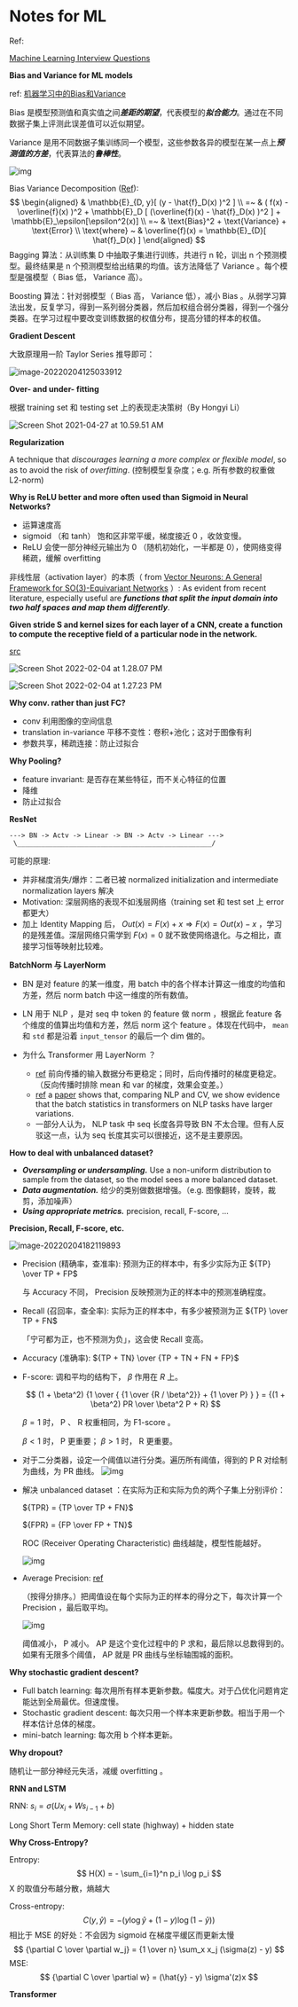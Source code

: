 # Notes for ML

Ref:

[Machine Learning Interview Questions](https://github.com/andrewekhalel/MLQuestions)



**Bias and Variance for ML models**

ref: [机器学习中的Bias和Variance](https://zhuanlan.zhihu.com/p/45213397)

Bias 是模型预测值和真实值之间***差距的期望***，代表模型的***拟合能力***。通过在不同数据子集上评测此误差值可以近似期望。

Variance 是用不同数据子集训练同一个模型，这些参数各异的模型在某一点上***预测值的方差***，代表算法的***鲁棒性***。

![img](ml.assets/v2-ba86376ec8d7c14c0d19c5785a7b2c39_720w.jpg)

Bias Variance Decomposition ([Ref](https://www.youtube.com/watch?v=FUCftGplkuk)):
$$
\begin{aligned}
& \mathbb{E}_{D, y}[ (y - \hat{f}_D(x) )^2 ] \\
=~ & ( f(x) - \overline{f}(x) )^2 + \mathbb{E}_D [ (\overline{f}(x) - \hat{f}_D(x) )^2 ] + \mathbb{E}_\epsilon[\epsilon^2(x)] \\
=~ & \text{Bias}^2 + \text{Variance} + \text{Error} \\
\text{where} ~ & \overline{f}(x) = \mathbb{E}_{D}[ \hat{f}_D(x) ]
\end{aligned}
$$
Bagging 算法：从训练集 D 中抽取子集进行训练，共进行 n 轮，训出 n 个预测模型。最终结果是 n 个预测模型给出结果的均值。该方法降低了 Variance 。每个模型是强模型（ Bias 低， Variance 高）。

Boosting 算法：针对弱模型（ Bias 高， Variance 低），减小 Bias 。从弱学习算法出发，反复学习，得到一系列弱分类器，然后加权组合弱分类器，得到一个强分类器。在学习过程中要改变训练数据的权值分布，提高分错的样本的权值。



**Gradient Descent**

大致原理用一阶 Taylor Series 推导即可：

![image-20220204125033912](ml.assets/image-20220204125033912.png)



**Over- and under- fitting**

根据 training set 和 testing set 上的表现走决策树（By Hongyi Li）

![Screen Shot 2021-04-27 at 10.59.51 AM](ml.assets/Screen%20Shot%202021-04-27%20at%2010.59.51%20AM.png)

 

**Regularization**

A technique that *discourages learning a more complex or flexible model*, so as to avoid the risk of *overfitting*. (控制模型复杂度；e.g. 所有参数的权重做 L2-norm)



**Why is ReLU better and more often used than Sigmoid in Neural Networks?**

- 运算速度高
- sigmoid （和 tanh） 饱和区非常平缓，梯度接近 0 ，收敛变慢。
- ReLU 会使一部分神经元输出为 0 （随机初始化，一半都是 0），使网络变得稀疏，缓解 overfitting

非线性层（activation layer）的本质（ from [Vector Neurons: A General Framework for SO(3)-Equivariant Networks](https://github.com/FlyingGiraffe/vnn) ）: As evident from recent literature, especially useful are ***functions that split the input domain into two half spaces and map them differently***.



**Given stride S and kernel sizes for each layer of a CNN, create a function to compute the receptive field of a particular node in the network.**

[src](https://www.cnblogs.com/shine-lee/p/12069176.html)

![Screen Shot 2022-02-04 at 1.28.07 PM](ml.assets/Screen%20Shot%202022-02-04%20at%201.28.07%20PM.png)

![Screen Shot 2022-02-04 at 1.27.23 PM](ml.assets/Screen%20Shot%202022-02-04%20at%201.27.23%20PM.png)



**Why conv. rather than just FC?**

- conv 利用图像的空间信息
- translation in-variance 平移不变性：卷积+池化；这对于图像有利
- 参数共享，稀疏连接：防止过拟合



**Why Pooling?**

- feature invariant: 是否存在某些特征，而不关心特征的位置
- 降维
- 防止过拟合



**ResNet**

```
---> BN -> Actv -> Linear -> BN -> Actv -> Linear --->
 \_________________________________________________/
```

可能的原理:

- 并非梯度消失/爆炸：二者已被 normalized initialization and intermediate normalization layers 解决
- Motivation: 深层网络的表现不如浅层网络（training set 和 test set 上 error 都更大）
- 加上 Identity Mapping 后， $Out(x) = F(x) + x \Rightarrow F(x) = Out(x) - x$ ，学习的是残差值。深层网络只需学到 $F(x) = 0$ 就不致使网络退化。与之相比，直接学习恒等映射比较难。



**BatchNorm 与 LayerNorm**

- BN 是对 feature 的某一维度，用 batch 中的各个样本计算这一维度的均值和方差，然后 norm batch 中这一维度的所有数值。

- LN 用于 NLP ，是对 seq 中 token 的 feature 做 norm ，根据此 feature 各个维度的值算出均值和方差，然后 norm 这个 feature 。体现在代码中， `mean` 和 `std` 都是沿着 `input_tensor` 的最后一个 dim 做的。

- 为什么 Transformer 用 LayerNorm ？

    - [ref](https://www.zhihu.com/question/395811291/answer/1257894378) 前向传播的输入数据分布更稳定；同时，后向传播时的梯度更稳定。（反向传播时排除 mean 和 var 的梯度，效果会变差。）
    - [ref](https://www.zhihu.com/question/395811291/answer/1257223002) a [paper](https://arxiv.org/pdf/2003.07845.pdf) shows that, comparing NLP and CV, we show evidence that the batch statistics in transformers on NLP tasks have larger variations.
    - 一部分人认为， NLP task 中 seq 长度各异导致 BN 不太合理。但有人反驳这一点，认为 seq 长度其实可以很接近，这不是主要原因。



**How to deal with unbalanced dataset?**

- ***Oversampling or undersampling.*** Use a non-uniform distribution to sample from the dataset, so the model sees a more balanced dataset.
- ***Data augmentation.*** 给少的类别做数据增强。（e.g. 图像翻转，旋转，裁剪，添加噪声）
- ***Using appropriate metrics.*** precision, recall, F-score, ...



**Precision, Recall, F-score, etc.**

![image-20220204182119893](ml.assets/image-20220204182119893.png)

- Precision (精确率，查准率): 预测为正的样本中，有多少实际为正 ${TP} \over TP + FP$

    与 Accuracy 不同， Precision 反映预测为正的样本中的预测准确程度。

- Recall (召回率，查全率): 实际为正的样本中，有多少被预测为正 ${TP} \over TP + FN$

    「宁可都为正，也不预测为负」，这会使 Recall 变高。

- Accuracy (准确率): ${TP + TN} \over {TP + TN + FN + FP}$

- F-score: 调和平均的结构下， $\beta$ 作用在 $R$ 上。
  
    $$
    (1 + \beta^2) {1 \over { {1 \over {R / \beta^2}} + {1 \over P} } }
        = {(1 + \beta^2) PR \over \beta^2 P + R}
    $$
    
    $\beta = 1$ 时， P 、 R 权重相同，为 F1-score 。
    
    $\beta < 1$ 时， P 更重要； $\beta > 1$ 时， R 更重要。

- 对于二分类器，设定一个阈值以进行分类。遍历所有阈值，得到的 P R 对绘制为曲线，为 PR 曲线。
    ![img](ml.assets/f59db5c85644406cae546e581a4ad958.jpeg)
    
- 解决 unbalanced dataset ：在实际为正和实际为负的两个子集上分别评价：

    ${TPR} = {TP \over TP + FN}$

    ${FPR} = {FP \over FP + TN}$

    ROC (Receiver Operating Characteristic) 曲线越陡，模型性能越好。

    ![img](ml.assets/da2338e6537043aebce95d5e0e395164.jpeg)

- Average Precision: [ref](https://zhuanlan.zhihu.com/p/99657976)

    （按得分排序。）把阈值设在每个实际为正的样本的得分之下，每次计算一个 Precision ，最后取平均。

    ![img](ml.assets/v2-3c8a901f70627a3b7d32dab70922ccce_720w.jpg)
    
    阈值减小， P 减小。 AP 是这个变化过程中的 P 求和，最后除以总数得到的。如果有无限多个阈值， AP 就是 PR 曲线与坐标轴围城的面积。



**Why stochastic gradient descent?**

- Full batch learning: 每次用所有样本更新参数。幅度大。对于凸优化问题肯定能达到全局最优。但速度慢。
- Stochastic gradient descent: 每次只用一个样本来更新参数。相当于用一个样本估计总体的梯度。
- mini-batch learning: 每次用 b 个样本更新。



**Why dropout?**

随机让一部分神经元失活，减缓 overfitting 。



**RNN and LSTM**

RNN: $s_i = \sigma (U x_i + W s_{i-1} + b)$

Long Short Term Memory: cell state (highway) + hidden state



**Why Cross-Entropy?**

Entropy:
$$
H(X) = - \sum_{i=1}^n p_i \log p_i
$$
X 的取值分布越分散，熵越大

Cross-entropy:
$$
C(y, \hat{y}) = - (y \log \hat{y} + (1-y) \log (1- \hat{y}))
$$
相比于 MSE 的好处：不会因为 sigmoid 在梯度平缓区而更新太慢
$$
{\partial C \over \partial w_j} = {1 \over n} \sum_x x_j (\sigma(z) - y)
$$
MSE:
$$
{\partial C \over \partial w} = (\hat{y} - y) \sigma'(z)x
$$


**Transformer**

